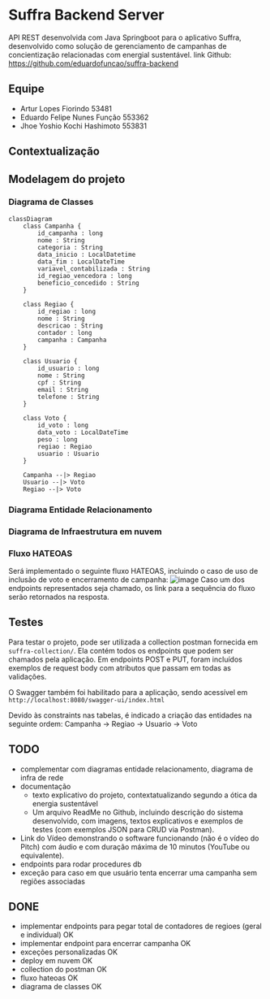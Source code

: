 # Suffra Backend Server
API REST desenvolvida com Java Springboot para o aplicativo Suffra, 
desenvolvido como solução de gerenciamento de campanhas de concientização relacionadas com energial sustentável.
link Github: https://github.com/eduardofuncao/suffra-backend

## Equipe
- Artur Lopes Fiorindo         53481 
- Eduardo Felipe Nunes Função  553362 
- Jhoe Yoshio Kochi Hashimoto  553831

## Contextualização

## Modelagem do projeto

### Diagrama de Classes
```mermaid
classDiagram
    class Campanha {
        id_campanha : long
        nome : String
        categoria : String
        data_inicio : LocalDatetime
        data_fim : LocalDateTime
        variavel_contabilizada : String
        id_regiao_vencedora : long
        beneficio_concedido : String
    }

    class Regiao {
        id_regiao : long
        nome : String
        descricao : String
        contador : long
        campanha : Campanha
    }

    class Usuario {
        id_usuario : long
        nome : String
        cpf : String
        email : String
        telefone : String
    }

    class Voto {
        id_voto : long
        data_voto : LocalDateTime
        peso : long
        regiao : Regiao
        usuario : Usuario
    }

    Campanha --|> Regiao
    Usuario --|> Voto
    Regiao --|> Voto
```

### Diagrama Entidade Relacionamento

### Diagrama de Infraestrutura em nuvem

### Fluxo HATEOAS
Será implementado o seguinte fluxo HATEOAS, incluindo o caso de uso de inclusão de voto e encerramento de campanha:
![image](https://github.com/user-attachments/assets/e4ba7923-0677-4789-8bb9-7ecf0b071fc8)
Caso um dos endpoints representados seja chamado, os link para a sequência do fluxo serão retornados na resposta.

## Testes
Para testar o projeto, pode ser utilizada a collection postman fornecida em `suffra-collection/`. Ela contém todos os endpoints que podem ser chamados pela aplicação. 
Em endpoints POST e PUT, foram incluídos exemplos de request body com atributos que passam em todas as validações.

O Swagger também foi habilitado para a aplicação, sendo acessível em `http://localhost:8080/swagger-ui/index.html`

Devido às constraints nas tabelas, é indicado a criação das entidades na seguinte ordem: 
Campanha -> Regiao -> Usuario -> Voto

## TODO
- complementar com diagramas entidade relacionamento, diagrama de infra de rede
- documentação
  - texto explicativo do projeto, contextatualizando segundo a ótica da energia sustentável
  - Um arquivo ReadMe no Github, incluindo descrição do sistema desenvolvido, com imagens,
    textos explicativos e exemplos de testes (com exemplos JSON para CRUD via Postman).
- Link do Vídeo demonstrando o software funcionando (não é o vídeo do Pitch) com áudio e
  com duração máxima de 10 minutos (YouTube ou equivalente).
- endpoints para rodar procedures db
- exceção para caso em que usuário tenta encerrar uma campanha sem regiões associadas

## DONE
- implementar endpoints para pegar total de contadores de regioes (geral e individual) OK
- implementar endpoint para encerrar campanha OK
- exceções personalizadas OK
- deploy em nuvem OK
- collection do postman OK
- fluxo hateoas OK
- diagrama de classes OK
